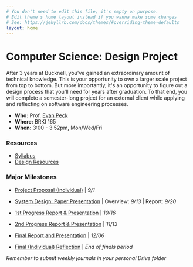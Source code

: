 ```yaml
---
# You don't need to edit this file, it's empty on purpose.
# Edit theme's home layout instead if you wanna make some changes
# See: https://jekyllrb.com/docs/themes/#overriding-theme-defaults
layout: home
---
```


# Computer Science: Design Project
After 3 years at Bucknell, you've gained an extraordinary amount of technical knowledge. This is your opportunity to own a larger scale project from top to bottom. But more importantly, it's an opportunity to figure out a design process that you'll need for years after graduation. To that end, you will complete a semester-long project for an external client while applying and reflecting on software engineering processes.  

- **Who:** Prof. [Evan Peck](http://www.eg.bucknell.edu/~emp017/)
- **Where:** BRKI 165
- **When:** 3:00 - 3:52pm, Mon/Wed/Fri

### Resources
- [Syllabus](docs/syllabus.html)
- [Design Resources](docs/resources.html)

<!-- - List of External Project Proposals (_TBA_)

- [Team Formation Research Form](https://goo.gl/forms/IIc5Pp8znSGb5ifH3) \| _8/28_ -->

### Major Milestones

- [Project Proposal (Individual)](docs/individual.html) \| _9/1_
- [System Design: Paper Presentation](docs/system.html) \| Overview: _9/13_ \| Report: _9/20_
- [1st Progress Report & Presentation](docs/progress.html) \| _10/16_
- [2nd Progress Report & Presentation](docs/progress.html) \| _11/13_
- [Final Report and Presentation](docs/final.html) \| _12/06_

- [Final (Individual) Reflection](docs/reflection.html) \| _End of finals period_

_Remember to submit weekly journals in your personal Drive folder_

